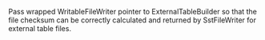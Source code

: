 Pass wrapped WritableFileWriter pointer to ExternalTableBuilder so that the file checksum can be correctly calculated and returned by SstFileWriter for external table files.

